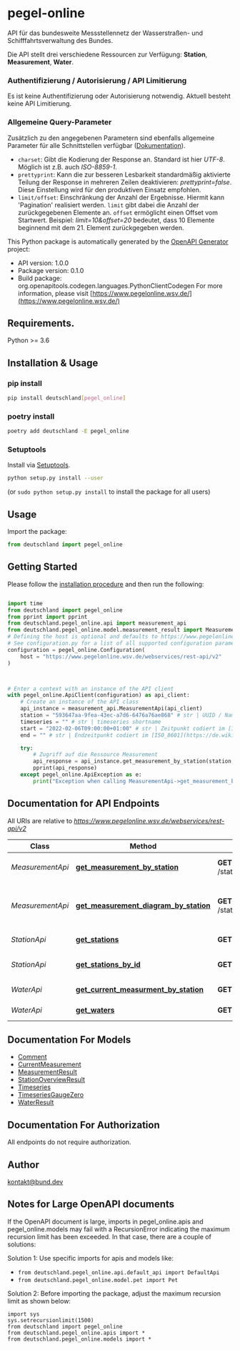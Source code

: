 # pegel-online
API für das bundesweite Messstellennetz der Wasserstraßen- und Schifffahrtsverwaltung des Bundes.

Die API stellt drei verschiedene Ressourcen zur Verfügung: __Station__, __Measurement__, __Water__.
### Authentifizierung / Autorisierung / API Limitierung
Es ist keine Authentifizierung oder Autorisierung notwendig. Aktuell besteht keine API Limitierung.
### Allgemeine Query-Parameter
Zusätzlich zu den angegebenen Parametern sind ebenfalls allgemeine Parameter für alle Schnittstellen verfügbar ([Dokumentation](https://www.pegelonline.wsv.de/webservice/dokuRestapi;jsessionid=A294589CCEF6630142D2589F49BFA2EC#urlParameter)).
- `charset`: Gibt die Kodierung der Response an. Standard ist hier _UTF-8_. Möglich ist z.B. auch _ISO-8859-1_.
- `prettyprint`: Kann die zur besseren Lesbarkeit standardmäßig aktivierte Teilung der Response in mehreren Zeilen deaktivieren: _prettyprint=false_. Diese Einstellung wird für den produktiven Einsatz empfohlen.
- `limit/offset`: Einschränkung der Anzahl der Ergebnisse. Hiermit kann 'Pagination' realisiert werden. `limit` gibt dabei die Anzahl der zurückgegebenen Elemente an. `offset` ermöglicht einen Offset vom Startwert. Beispiel: _limit=10&offset=20_ bedeutet, dass 10 Elemente beginnend mit dem 21. Element zurückgegeben werden. 

This Python package is automatically generated by the [OpenAPI Generator](https://openapi-generator.tech) project:

- API version: 1.0.0
- Package version: 0.1.0
- Build package: org.openapitools.codegen.languages.PythonClientCodegen
For more information, please visit [https://www.pegelonline.wsv.de/](https://www.pegelonline.wsv.de/)

## Requirements.

Python >= 3.6

## Installation & Usage
### pip install

```sh
pip install deutschland[pegel_online]
```

### poetry install

```sh
poetry add deutschland -E pegel_online
```

### Setuptools

Install via [Setuptools](http://pypi.python.org/pypi/setuptools).

```sh
python setup.py install --user
```
(or `sudo python setup.py install` to install the package for all users)

## Usage

Import the package:
```python
from deutschland import pegel_online
```

## Getting Started

Please follow the [installation procedure](#installation--usage) and then run the following:

```python

import time
from deutschland import pegel_online
from pprint import pprint
from deutschland.pegel_online.api import measurement_api
from deutschland.pegel_online.model.measurement_result import MeasurementResult
# Defining the host is optional and defaults to https://www.pegelonline.wsv.de/webservices/rest-api/v2
# See configuration.py for a list of all supported configuration parameters.
configuration = pegel_online.Configuration(
    host = "https://www.pegelonline.wsv.de/webservices/rest-api/v2"
)



# Enter a context with an instance of the API client
with pegel_online.ApiClient(configuration) as api_client:
    # Create an instance of the API class
    api_instance = measurement_api.MeasurementApi(api_client)
    station = "593647aa-9fea-43ec-a7d6-6476a76ae868" # str | UUID / Name / Pegelnummer der Station.
    timeseries = "" # str | timeseries shortname
    start = "2022-02-06T09:00:00+01:00" # str | Zeitpunkt codiert im [ISO_8601](https://de.wikipedia.org/wiki/ISO_8601) Format. Angabe eines Datums oder einer Period (_P_, z.B. \"P8D\" für die Messwerte der letzten 8 Tage) sind möglich. (optional)
    end = "" # str | Endzeitpunkt codiert im [ISO_8601](https://de.wikipedia.org/wiki/ISO_8601) Format. Kann auch leer gelassen werden, dann wird automatisch der aktuelle Zeitstempel verwendet. (optional)

    try:
        # Zugriff auf die Ressource Measurement
        api_response = api_instance.get_measurement_by_station(station, timeseries, start=start, end=end)
        pprint(api_response)
    except pegel_online.ApiException as e:
        print("Exception when calling MeasurementApi->get_measurement_by_station: %s\n" % e)
```

## Documentation for API Endpoints

All URIs are relative to *https://www.pegelonline.wsv.de/webservices/rest-api/v2*

Class | Method | HTTP request | Description
------------ | ------------- | ------------- | -------------
*MeasurementApi* | [**get_measurement_by_station**](docs/MeasurementApi.md#get_measurement_by_station) | **GET** /stations/{station}/{timeseries}/measurements.json | Zugriff auf die Ressource Measurement
*MeasurementApi* | [**get_measurement_diagram_by_station**](docs/MeasurementApi.md#get_measurement_diagram_by_station) | **GET** /stations/{station}/{timeseries}/measurements.png | Zugriff auf die Ressource Measurement - Rückgabe als Diagramm (PNG)
*StationApi* | [**get_stations**](docs/StationApi.md#get_stations) | **GET** /stations.json | Übersicht über alle Stationen (Pegel)
*StationApi* | [**get_stations_by_id**](docs/StationApi.md#get_stations_by_id) | **GET** /stations/{station}.json | Zugriff auf eine bestimmte Station (Pegel)
*WaterApi* | [**get_current_measurment_by_station**](docs/WaterApi.md#get_current_measurment_by_station) | **GET** /stations/{station}/{timeseries}.json | Zugriff auf CurrentMeasurment
*WaterApi* | [**get_waters**](docs/WaterApi.md#get_waters) | **GET** /waters.json | Zugriff auf die Ressource Water


## Documentation For Models

 - [Comment](docs/Comment.md)
 - [CurrentMeasurement](docs/CurrentMeasurement.md)
 - [MeasurementResult](docs/MeasurementResult.md)
 - [StationOverviewResult](docs/StationOverviewResult.md)
 - [Timeseries](docs/Timeseries.md)
 - [TimeseriesGaugeZero](docs/TimeseriesGaugeZero.md)
 - [WaterResult](docs/WaterResult.md)


## Documentation For Authorization

 All endpoints do not require authorization.

## Author

kontakt@bund.dev


## Notes for Large OpenAPI documents
If the OpenAPI document is large, imports in pegel_online.apis and pegel_online.models may fail with a
RecursionError indicating the maximum recursion limit has been exceeded. In that case, there are a couple of solutions:

Solution 1:
Use specific imports for apis and models like:
- `from deutschland.pegel_online.api.default_api import DefaultApi`
- `from deutschland.pegel_online.model.pet import Pet`

Solution 2:
Before importing the package, adjust the maximum recursion limit as shown below:
```
import sys
sys.setrecursionlimit(1500)
from deutschland import pegel_online
from deutschland.pegel_online.apis import *
from deutschland.pegel_online.models import *
```

